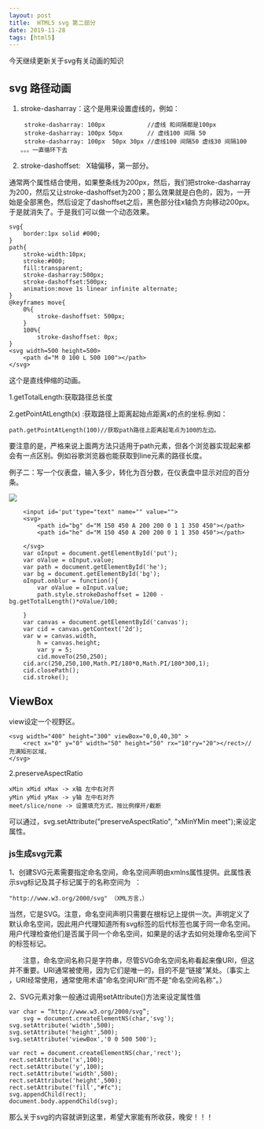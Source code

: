 ```yaml
---
layout: post
title:  HTML5 svg 第二部分
date: 2019-11-28
tags: [html5]
---
```


今天继续更新关于svg有关动画的知识

## svg 路径动画 

1. stroke-dasharray：这个是用来设置虚线的，例如：
        
		stroke-dasharray: 100px            //虚线 和间隔都是100px
		stroke-dasharray: 100px 50px       // 虚线100 间隔 50 
		stroke-dasharray: 100px  50px 30px //虚线100 间隔50 虚线30 间隔100 。。。一直循环下去

2. stroke-dashoffset:   X轴偏移，第一部分。

通常两个属性结合使用，如果整条线为200px，然后，我们把stroke-dasharray为200，然后又让stroke-dashoffset为200；那么效果就是白色的，因为，一开始是全部黑色，然后设定了dashoffset之后，黑色部分往x轴负方向移动200px。于是就消失了。于是我们可以做一个动态效果。

	svg{
		border:1px solid #000;
	}
	path{
		stroke-width:10px;
		stroke:#000;
		fill:transparent;
		stroke-dasharray:500px;
		stroke-dashoffset:500px;
		animation:move 1s linear infinite alternate;
	}
	@keyframes move{
		0%{
			stroke-dashoffset: 500px;
		}
		100%{
			stroke-dashoffset: 0px;
	}
	<svg width=500 height=500>
		<path d="M 0 100 L 500 100"></path>
	</svg>

这个是直线伸缩的动画。

1.getTotalLength:获取路径总长度

2.getPointAtLength(x) :获取路径上距离起始点距离x的点的坐标.例如：
	
	path.getPointAtLength(100)//获取path路径上距离起笔点为100的左边。

要注意的是，严格来说上面两方法只适用于path元素，但各个浏览器实现起来都会有一点区别。例如谷歌浏览器也能获取到line元素的路径长度。


例子二：写一个仪表盘，输入多少，转化为百分数，在仪表盘中显示对应的百分条。

<img src="http://outu8mec9.bkt.clouddn.com/svg5.PNG">

		<input id='put'type="text" name="" value="">
		<svg>
			<path id="bg" d="M 150 450 A 200 200 0 1 1 350 450"></path>
			<path id="he" d="M 150 450 A 200 200 0 1 1 350 450"></path>

		</svg>
		var oInput = document.getElementById('put');
		var oValue = oInput.value;
		var path = document.getElementById('he');
		var bg = document.getElementById('bg');
		oInput.onblur = function(){
			var oValue = oInput.value;
			path.style.strokeDashoffset = 1200 - bg.getTotalLength()*oValue/100;

		}
		var canvas = document.getElementById('canvas');
		var cid = canvas.getContext('2d');
		var w = canvas.width,
			h = canvas.height;
			var y = 5;
			cid.moveTo(250,250);
		cid.arc(250,250,100,Math.PI/180*0,Math.PI/180*300,1);
		cid.closePath();
		cid.stroke();

## ViewBox

view设定一个视野区。
	
	<svg width="400" height="300" viewBox="0,0,40,30" >
		<rect x="0" y="0" width="50" height="50" rx="10"ry="20"></rect>//充满矩形区域，
	</svg>
	
2.preserveAspectRatio

	xMin xMid xMax -> x轴 左中右对齐
	yMin yMid yMax -> y轴 左中右对齐
	meet/slice/none -> 设置填充方式，按比例撑开/截断
	
可以通过，svg.setAttribute("preserveAspectRatio", "xMinYMin meet");来设定属性。

### js生成svg元素

1、创建SVG元素需要指定命名空间，命名空间声明由xmlns属性提供。此属性表示svg标记及其子标记属于的名称空间为  ：

	"http://www.w3.org/2000/svg" （XML方言，）

当然，它是SVG。注意，命名空间声明只需要在根标记上提供一次。声明定义了默认命名空间，因此用户代理知道所有svg标签的后代标签也属于同一命名空间。用户代理检查他们是否属于同一个命名空间，如果是的话才去如何处理命名空间下的标签标记。

  注意，命名空间名称只是字符串，尽管SVG命名空间名称看起来像URI，但这并不重要。URI通常被使用，因为它们是唯一的，目的不是“链接”某处。（事实上​​，URI经常使用，通常使用术语“命名空间URI”而不是“命名空间名称”。）


2、SVG元素对象一般通过调用setAttribute()方法来设定属性值

	var char = “http://www.w3.org/2000/svg”;
		svg = document.createElementNS(char,'svg');
	svg.setAttribute('width',500);
	svg.setAttribute('height',500);	
	svg.setAttribute('viewBox','0 0 500 500');
	
	var rect = document.createElementNS(char,'rect');
	rect.setAttribute('x',100);
	rect.setAttribute('y',100);
	rect.setAttribute('width',500);
	rect.setAttribute('height',500);
	rect.setAttribute('fill',"#fc");
	svg.appendChild(rect);
	document.body.appendChild(svg);

那么关于svg的内容就讲到这里，希望大家能有所收获，晚安！！！
